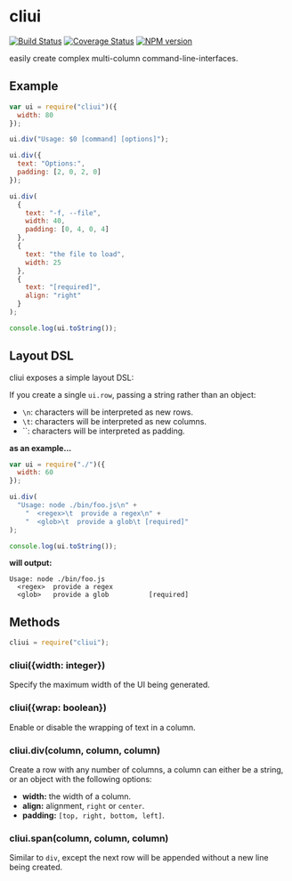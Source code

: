 # cliui

[![Build Status](https://travis-ci.org/bcoe/cliui.png)](https://travis-ci.org/bcoe/cliui)
[![Coverage Status](https://coveralls.io/repos/bcoe/cliui/badge.svg?branch=)](https://coveralls.io/r/bcoe/cliui?branch=)
[![NPM version](https://img.shields.io/npm/v/cliui.svg)](https://www.npmjs.com/package/cliui)

easily create complex multi-column command-line-interfaces.

## Example

```js
var ui = require("cliui")({
  width: 80
});

ui.div("Usage: $0 [command] [options]");

ui.div({
  text: "Options:",
  padding: [2, 0, 2, 0]
});

ui.div(
  {
    text: "-f, --file",
    width: 40,
    padding: [0, 4, 0, 4]
  },
  {
    text: "the file to load",
    width: 25
  },
  {
    text: "[required]",
    align: "right"
  }
);

console.log(ui.toString());
```

## Layout DSL

cliui exposes a simple layout DSL:

If you create a single `ui.row`, passing a string rather than an
object:

- `\n`: characters will be interpreted as new rows.
- `\t`: characters will be interpreted as new columns.
- ``: characters will be interpreted as padding.

**as an example...**

```js
var ui = require("./")({
  width: 60
});

ui.div(
  "Usage: node ./bin/foo.js\n" +
    "  <regex>\t  provide a regex\n" +
    "  <glob>\t  provide a glob\t [required]"
);

console.log(ui.toString());
```

**will output:**

```shell
Usage: node ./bin/foo.js
  <regex>  provide a regex
  <glob>   provide a glob          [required]
```

## Methods

```js
cliui = require("cliui");
```

### cliui({width: integer})

Specify the maximum width of the UI being generated.

### cliui({wrap: boolean})

Enable or disable the wrapping of text in a column.

### cliui.div(column, column, column)

Create a row with any number of columns, a column
can either be a string, or an object with the following
options:

- **width:** the width of a column.
- **align:** alignment, `right` or `center`.
- **padding:** `[top, right, bottom, left]`.

### cliui.span(column, column, column)

Similar to `div`, except the next row will be appended without
a new line being created.
